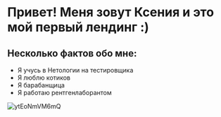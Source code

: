 # Привет! Меня зовут Ксения и это мой первый лендинг :)

## Несколько фактов обо мне:

- Я учусь в Нетологии на тестировщика
- Я люблю котиков
- Я барабанщица
- Я работаю рентгенлаборантом

![ytEoNmVM6mQ](https://user-images.githubusercontent.com/86298028/230770933-8fae0523-9052-4b98-aacb-a1a92e190c8b.jpg)
